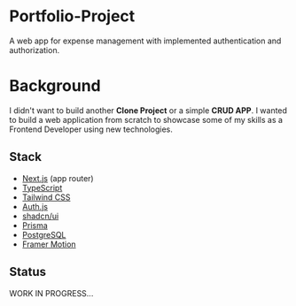 # Portfolio-Project
A web app for expense management with implemented authentication and authorization.

# Background
I didn't want to build another __Clone Project__ or a simple __CRUD APP__.
I wanted to build a web application from scratch to showcase some of my skills as a Frontend Developer using new technologies. 

## Stack
* [Next.js](https://nextjs.org/) (app router)
* [TypeScript](https://www.typescriptlang.org/)
* [Tailwind CSS](https://tailwindcss.com/)
* [Auth.js](https://authjs.dev/?_gl=1*1w56pfq*_gcl_au*MTI3NTYyNjgxMS4xNzA4OTYwNjM1)
* [shadcn/ui](https://ui.shadcn.com/)
* [Prisma](https://www.prisma.io/)
* [PostgreSQL](https://www.postgresql.org/)
* [Framer Motion](https://www.framer.com/motion/)


## Status
WORK IN PROGRESS...
